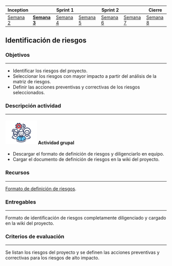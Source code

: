 | Inception |   | Sprint 1 |   | Sprint 2 |   | Cierre |
|-----------|---|----------|---|----------|---|--------|
| [Semana 2](/mt2_procesos_guias_proyecto/semanas/inception/semana2/semana2)        | **[Semana 3](/mt2_procesos_guias_proyecto/semanas/inception/semana3/semana3)** | [Semana 4](/mt2_procesos_guias_proyecto/semanas/sprint1/semana4/semana4) | [Semana 5](/mt2_procesos_guias_proyecto/semanas/sprint1/semana5/semana5) | [Semana 6](/mt2_procesos_guias_proyecto/semanas/sprint2/semana6/semana6) | [Semana 7](/mt2_procesos_guias_proyecto/semanas/sprint2/semana7/semana7) | [Semana 8]()      |

## Identificación de riesgos

### Objetivos

---
* Identificar los riesgos del proyecto.
* Seleccionar los riesgos con mayor impacto a partir del análisis de la matriz de riesgos.
* Definir las acciones preventivas y correctivas de los riesgos seleccionados.

### Descripción actividad

---
#### ![](./../../../assets/images/grupo.png) Actividad grupal

* Descargar el formato de definición de riesgos y diligenciarlo en equipo.
* Cargar el documento de definición de riesgos en la wiki del proyecto.

### Recursos 

---
[Formato de definición de riesgos](https://uniandes.sharepoint.com/:w:/s/mod/EQUoRssKFtpGl0JlHX8glvsBme7bPBCf1wk7VaOjmkezcw?e=TxgARK).

### Entregables

---
Formato de identificación de riesgos completamente diligenciado y cargado en la wiki del proyecto.


### Criterios de evaluación

---
Se listan los riesgos del proyecto y se definen las acciones preventivas y correctivas para los riesgos de alto impacto.
